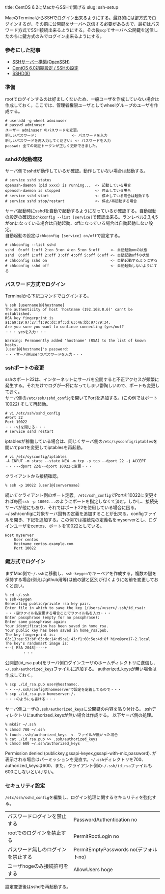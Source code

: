 title: CentOS 6.2にMacからSSHで繋げる
slug: ssh-setup

MacのTerminalからSSHでログイン出来るようにする。最終的には鍵方式でログインするが、その前に公開鍵をサーバへ送信する必要があるので、最初はパスワード方式でSSH接続出来るようにする。その後`scp`でサーバへ公開鍵を送信したのちに鍵方式のみでログイン出来るようにする。

### 参考にした記事
* [SSHサーバー構築(OpenSSH)](http://centossrv.com/openssh.shtml)
* [CentOS 6.0初期設定 / SSHの設定](http://www.oss-d.net/centos/6.0/setting#de6b3e6b)
* [SSHD(8)](http://www.unixuser.org/~euske/doc/openssh/jman/sshd.html)

### 準備
rootでログインするのは好ましくないため、一般ユーザを作成していない場合は作成しておく。ここでは、管理者権限ユーザとしてwheelグループのユーザを作成する。

    # useradd -g wheel adminuser
    # passwd adminuser
    ユーザー adminuser のパスワードを変更。
    新しいパスワード:                <- パスワードを入力
    新しいパスワードを再入力してください: <- パスワードを入力
    passwd: 全ての認証トークンが正しく更新できました。

### sshdの起動確認
サーバ側でsshdが動作しているか確認。動作していない場合は起動する。

    # service sshd status
    openssh-daemon (pid xxxx) is running...  <- 起動している場合
    openssh-daemon is stopped                <- 停止している場合
    # service sshd start                     <- 停止している場合は起動する
    # service sshd stop/restart              <- 停止/再起動する場合

サーバ起動時にsshdを自動で起動するようになっているか確認する。自動起動の設定の確認は`chkconfig --list [service]`で確認出来る。ランレベル2,3,4,5がonになっている場合は自動起動、offになっている場合は自動起動しない設定。<br />
自動起動の設定は`chkconfig [service] on/off`で設定する。

    # chkconfig --list sshd
    sshd  0:off 1:off 2:on 3:on 4:on 5:on 6:off     <- 自動起動onの状態
    sshd  0:off 1:off 2:off 3:off 4:off 5:off 6:off <- 自動起動offの状態
    # chkconfig sshd on                             <- 自動起動するようにする
    # chkconfig sshd off                            <- 自動起動しないようにする

### パスワード方式でログイン
Terminalから下記コマンドでログインする。

    % ssh [username]@[hostname]
    The authenticity of host 'hostname (192.168.0.6)' can't be established.
    RSA key fingerprint is a1:a9:19:97:27:f1:9c:dc:0f:5d:63:46:bb:97:79:34.
    Are you sure you want to continue connecting (yes/no)?
    ・・・ yesを入力・・・
    
    Warning: Permanently added 'hostname' (RSA) to the list of known hosts.
    [user]@[hostname]'s password: 
    ・・・サーバ側userのパスワードを入力・・・

### sshポートの変更
sshのポート22は、インターネットにサーバを公開すると不正アクセスが頻繁に発生する。それだけでログが一杯になってしまい鬱陶しいので、ポートも変更しておく。<br />
サーバ側の`/etc/ssh/sshd_config`を開いてPortを追加する。(この例ではポート10022) そして再起動。

    # vi /etc/ssh/sshd_config
    #Port 22
    Port 10022
    ・・・viを閉じる・・・
    # service sshd restart

iptablesが稼働している場合は、同じくサーバ側の`/etc/sysconfig/iptables`を開いてportを変更してiptablesを再起動。

    # vi /etc/sysconfig/iptables
    -A INPUT -m state --state NEW -m tcp -p tcp --dport 22 -j ACCEPT
    ・・・--dport 22を--dport 10022に変更・・・
    
クライアントから接続確認。

    % ssh -p 10022 [user]@[servername]

続いてクライアント側のポート定義。`/etc/ssh_config`でPortを10022に変更すれば毎回`ssh -p 10002...`のようにポートを指定しなくて済む。しかし、接続先サーバが他にもあり、それではポート22を使用している場合に困る。<br />
~/.ssh/configに対象サーバ固有の定義を追加することが出来る。configファイルを開き、下記を追加する。この例では接続先の定義名をmyserverとし、ログインユーザをcentos、ポートを10022としている。

    Host myserver
        User centos
        Hostname centos.example.com
        Port 10022

### 鍵方式でログイン
まずMac側で`~/.ssh`に移動し、`ssh-keygen`でキーペアを作成する。複数の鍵を保持する場合(例えばgithub用等)は他の鍵と区別が付くように名前を変更しておくと良い。

    % cd ~/.ssh
    % ssh-keygen
    Generating public/private rsa key pair.
    Enter file in which to save the key (/Users/<user>/.ssh/id_rsa): 
    ・・・鍵ファイル名変更する場合ここでファイル名を入力・・・
    Enter passphrase (empty for no passphrase): 
    Enter same passphrase again: 
    Your identification has been saved in home_rsa.
    Your public key has been saved in home_rsa.pub.
    The key fingerprint is:
    63:13:ee:53:bf:63:dc:14:d5:e1:43:f1:60:5e:4d:8f hiro@pro17-2.local
    The key's randomart image is:
    +--[ RSA 2048]----+
            ・・・

公開鍵(id_rsa.pub)をサーバ側ログインユーザのホームディレクトリに送信し、`~/.ssh/authorized_keys`ファイルに追加する。 authorized_keysが無い場合は作成しておく。

    % scp ./id_rsa.pub user@hostname:.
    ・・・~/.ssh/configのhomeserverで設定を定義してるので・・・
    % scp ./id_rsa.pub homeserver:/.
    ・・・のようにも書ける・・・

サーバ側ユーザの`.ssh/authorized_keys`に公開鍵の内容を貼り付ける。.sshディレクトリにauthorized_keysが無い場合は作成する。 以下サーバ側の処理。

    % mkdir ~/.ssh
    % chmod 700 ~/.ssh　
    % touch .ssh/authorized_keys  <- ファイルが無かった場合
    % cat ./id_rsa.pub >> .ssh/authorized_keys
    % chmod 600 ~/.ssh/authorized_keys

Permission denied (publickey,gssapi-keyex,gssapi-with-mic,password). が表示される場合はパーミッションを見直す。`~/.ssh`ディレクトリを700、authorized_keysは600、また、クライアント側の`~/.ssh/id_rsa`ファイルも600にしないといけない。

### セキュリティ設定
`/etc/ssh/sshd_config`を編集し、ログイン処理に関するセキュリティを強化する。

<table>
<tbody>
  <tr><td>パスワードログインを禁止する</td><td>PasswordAuthentication no</td></tr>
  <tr><td>rootでのログインを禁止する</td><td>PermitRootLogin no</td></tr>
  <tr><td>パスワード無しのログインを禁止する</td><td>PermitEmptyPasswords no(デフォルトno)</td></tr>
  <tr><td>ユーザhogeのみ接続許可をする</td><td>AllowUsers hoge</td></tr>
</tbody>
</table>

設定変更後はsshdを再起動する。
